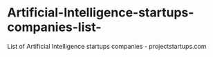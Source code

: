 # Artificial-Intelligence-startups-companies-list-
List of Artificial Intelligence startups companies - projectstartups.com
